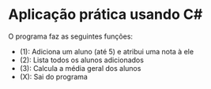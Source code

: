 # Aplicação prática usando C#
O programa faz as seguintes funções:
- (1): Adiciona um aluno (até 5) e atribui uma nota à ele
- (2): Lista todos os alunos adicionados
- (3): Calcula a média geral dos alunos
- (X): Sai do programa
